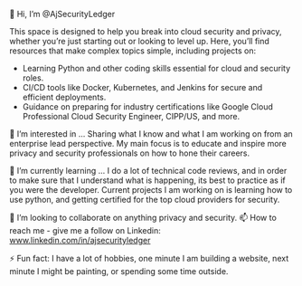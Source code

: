 👋 Hi, I’m @AjSecurityLedger


This space is designed to help you break into cloud security and privacy, whether you’re just starting out or looking to level up.
Here, you’ll find resources that make complex topics simple, including projects on:

* Learning Python and other coding skills essential for cloud and security roles.
* CI/CD tools like Docker, Kubernetes, and Jenkins for secure and efficient deployments.
* Guidance on preparing for industry certifications like Google Cloud Professional Cloud Security Engineer, CIPP/US, and more.

👀 I’m interested in ...
Sharing what I know and what I am working on from an enterprise lead perspective. My main focus is to educate and inspire more privacy and security professionals on how to hone their careers. 
  
🌱 I’m currently learning ...
I do a lot of technical code reviews, and in order to make sure that I understand what is happening, its best to practice as if you were the developer. Current projects I am working on is learning how to use python, and getting certified for the top cloud providers for security.
  
💞️ I’m looking to collaborate on anything privacy and security.
📫 How to reach me - give me a follow on Linkedin: www.linkedin.com/in/ajsecurityledger
  
⚡ Fun fact: I have a lot of hobbies, one minute I am building a website, next minute I might be painting, or spending some time outside.

<!---
AjSecurityLedger/AjSecurityLedger is a ✨ special ✨ repository because its `README.md` (this file) appears on your GitHub profile.
You can click the Preview link to take a look at your changes.
--->
